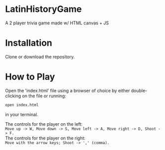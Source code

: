 # LatinHistoryGame
A 2 player trivia game made w/ HTML canvas + JS

# Installation
Clone or download the repository. 

# How to Play
Open the 'index.html' file using a browser of choice by either double-clicking on the file or running:
```bash
open index.html
```
in your terminal.

The controls for the player on the left:  
```Move up -> W, Move down -> S, Move left -> A, Move right -> D, Shoot -> F.```  
The controls for the player on the right:  
```Move with the arrow keys; Shoot -> ',' (comma).```
